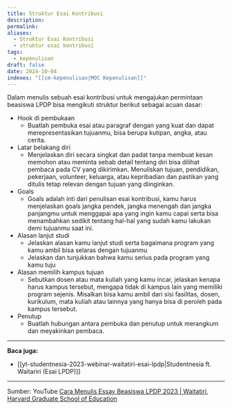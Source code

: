 ```yaml
---
title: Struktur Esai Kontribusi
description: 
permalink: 
aliases:
  - Struktur Esai Kontribusi
  - struktur esai kontribusi
tags:
  - kepenulisan
draft: false
date: 2024-10-04
indexes: "[[cm-kepenulisan|MOC Kepenulisan]]"
---
```

Dalam menulis sebuah esai kontribusi untuk mengajukan permintaan beasiswa LPDP bisa mengikuti struktur berikut sebagai acuan dasar:
- Hook di pembukaan
	- Buatlah pembuka esai atau paragraf dengan  yang kuat dan dapat merepresentasikan tujuanmu, bisa berupa kutipan, angka, atau cerita.
- Latar belakang diri
	- Menjelaskan diri secara singkat dan padat tanpa membuat kesan memohon atau meminta sebab detail tentang diri bisa dilihat pembaca pada CV yang dikirimkan. Menuliskan tujuan, pendidikan, pekerjaan, volunteer, keluarga, atau kepribadian dan pastikan yang ditulis tetap relevan dengan tujuan yang diinginkan.
- Goals
	- Goals adalah inti dari penulisan esai kontribusi, kamu harus menjelaskan goals jangka pendek, jangka menengah dan jangka panjangmu untuk menggapai apa yang ingin kamu capai serta bisa menambahkan sedikit tentang hal-hal yang sudah kamu lakukan demi tujuanmu saat ini. 
- Alasan lanjut studi
	- Jelaskan alasan kamu lanjut studi serta bagaimana program yang kamu ambil bisa selaras dengan tujuanmu
	- Jelaskan dan tunjukkan bahwa kamu serius pada program yang kamu tuju
- Alasan memilih kampus tujuan
	- Sebutkan dosen atau mata kuliah yang kamu incar, jelaskan kenapa harus kampus tersebut, mengapa tidak di kampus lain yang memiliki program sejenis. Misalkan bisa kamu ambil dari sisi fasilitas, dosen, kurikulum, mata kuliah atau lainnya yang hanya bisa di peroleh pada kampus tersebut.
- Penutup
	- Buatlah hubungan antara pembuka dan penutup untuk merangkum dan meyakinkan pembaca.



---
**Baca juga:**
- [[yt-studentnesia-2023-webinar-waitatiri-esai-lpdp|Studentnesia ft. Waitariri (Esai LPDP)]]

---
Sumber: YouTube [Cara Menulis Essay Beasiswa LPDP 2023 | Waitatiri, Harvard Graduate School of Education](https://www.youtube.com/watch?v=Ik-DpOHtcW4)